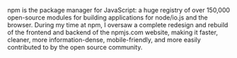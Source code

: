 <!--
title: npm, Inc
location: Oakland, CA
description: The package manager for JavaScript
position: Designer, Developer
website: http://npmjs.com
start: 2014-08-18
end: 2015-05-05
-->

npm is the package manager for JavaScript: a huge registry of over 150,000 open-source modules for building applications for node/io.js and the browser. During my time at npm, I oversaw a complete redesign and rebuild of the frontend and backend of the npmjs.com website, making it faster, cleaner, more information-dense, mobile-friendly, and more easily contributed to by the open source community.
